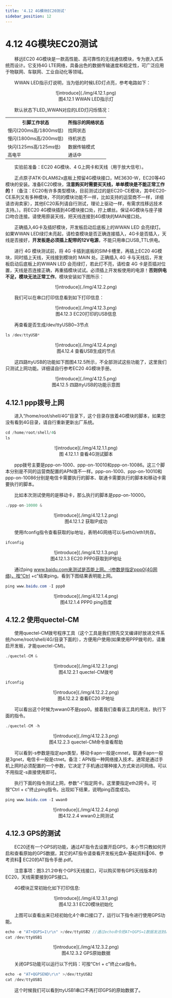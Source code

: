 ```yaml
---
title: '4.12 4G模块EC20测试'
sidebar_position: 12
---
```


# 4.12 4G模块EC20测试


&emsp;&emsp;移远EC20 4G模块是一款高性能、高可靠性的无线通信模块，专为嵌入式系统而设计。它支持4G LTE网络，具备出色的数据传输速度和稳定性，可广泛应用于物联网、车联网、工业自动化等领域。

&emsp;&emsp;WWAN LED指示灯说明，当为低的时候LED灯点亮，参考电路如下：


<center>
![introduce](./img/4.12.1.png)<br />
图4.12.1 WWAN LED指示灯
</center>

&emsp;&emsp;默认状态下LED_WWAN对应的LED灯闪烁情况：

<div class="dlam62x_center-table-div">
<table class="dlam62x_center-table">
  <tr>
    <th>引脚工作状态</th>
    <th>所指示的网络状态</th>
  </tr>
  <tr>
    <td>慢闪(200ms高/1800ms低)</td>
    <td>找网状态</td>
  </tr>
  <tr>
    <td>慢闪(1800ms高/200ms低)</td>
    <td>待机状态</td>
  </tr>
  <tr>
    <td>快闪(125ms高/125ms低)</td>
    <td>数据传输模式</td>
  </tr>
  <tr>
    <td>高电平</td>
    <td>通话中</td>
  </tr>
</table>
</div>

&emsp;&emsp;实验前准备：EC20 4G模块、4 G上网卡和天线（用于放大信号）。

&emsp;&emsp;正点原子ATK-DLAM62x底板上预留4G模块接口，ME3630-W，EC20等4G模块的安装。准备EC20模块，**注意购买时需要买天线，单单模块是不能正常工作的！**（备注：EC20有许多类型模块，目前测试过的是EC20-CE模块，其中EC20-CE系列又有多种模块，不同的模块功能不一样，比如支持的运营商不一样，详细请咨询卖家），其他EC20系列请自行测试，理论上驱动一样，有需求找移远技术支持。）。将EC20 4G模块插到4G模块接口处，拧上螺丝。保证4G模块与座子接口吻合连接。请使用原装天线，把天线连接到4G模块的MAIN接口处。

&emsp;&emsp;正确插入4G卡及插好模块，开发板启动后底板上的WWAN LED 会亮绿灯。如果WWAN LED绿灯未亮起，请检查模块是否正确连接插入，4G卡是否插入，天线是否接好，**开发板是必须插上配带的12V电源**，不能只用串口USB_TTL供电。

&emsp;&emsp;进行 4G 模块测试前，将 4G 卡插到底板的SIM卡槽里，再插上EC20 4G模块，同时插上天线，天线接到模块的 MAIN 处。正确插入 4G 卡与天线后，开发板启动后底板上的WWAN LED 会亮绿灯，若此灯不亮，请检查 4G 卡是否插对位置，天线是否连接正确，再重插模块试试。必须插上开发板使用的电源！**否则供电不足，模块无法正常工作**。模块安装如下图所示：

<center>
![introduce](./img/4.12.2.png)
</center>

&emsp;&emsp;我们可以在串口打印信息看到如下打印信息：

<center>
![introduce](./img/4.12.3.png)<br />
图4.12.3 EC20打印的USB信息
</center>

&emsp;&emsp;再查看是否生成/dev/ttyUSB0~3节点

```c#
ls /dev/ttyUSB*
```

<center>
![introduce](./img/4.12.4.png)<br />
图4.12.4 查看USB生成的节点
</center>

&emsp;&emsp;这四路ttyUSB的功能如下图图4.12.5所示，不全部测试这些功能了，这里我们只测试上网功能。详细请自行参考EC20 4G模块手册。

<center>
![introduce](./img/4.12.5.png)<br />
图4.12.5 四路ttyUSB的功能示意图
</center>

## 4.12.1 ppp拨号上网

&emsp;&emsp;进入“/home/root/shell/4G”目录下，这个目录存放着4G模块的脚本，如果您没有看到4G目录，请自行重新更新出厂系统。

```c#
cd /home/root/shell/4G
ls
```

<center>
![introduce](./img/4.12.1.1.png)<br />
图 4.12.1.1 查看4G测试脚本
</center>

&emsp;&emsp;ppp拨号主要是ppp-on-1000、ppp-on-10010和ppp-on-10086。这三个脚本分别是不同的运营商配置的APN值不一样。ppp-on-1000、ppp-on-10010和ppp-on-10086分别是电信卡需要执行的脚本、联通卡需要执行的脚本和移动卡需要执行的脚本。

&emsp;&emsp;比如本次测试使用的是移动卡，那么执行的脚本是ppp-on-10000。

```c#
./ppp-on-10000 &
```

<center>
![introduce](./img/4.12.1.2.png)<br />
图4.12.1.2 获取IP成功
</center>


&emsp;&emsp;使用ifconfig指令查看获取的ip地址，表明4G网络可以与eth0/eth1共存。

```c#
ifconfig
```

<center>
![introduce](./img/4.12.1.3.png)<br />
图4.12.1.3 EC20 PPP0获取到IP地址
</center>


&emsp;&emsp;通过ping www.baidu.com来测试是否能上网。-I参数是指定ppp0(4G网络)，按“Ctrl +c”结束ping。看到下图结果表明能上网。

```c#
ping www.baidu.com -I ppp0
```

<center>
![introduce](./img/4.12.1.4.png)<br />
图4.12.1.4 PPP0 ping百度
</center>


## 4.12.2 使用quectel-CM

&emsp;&emsp;使用quectel-CM拨号程序工具（这个工具是我们预先交叉编译好放进文件系统/home/root/shell/4G/目录下面的），方便用户使用(如果使用PPP拨号的，请重启开发板，才能quectel-CM)。

```c#
./quectel-CM &
```

<center>
![introduce](./img/4.12.2.1.png)<br />
图4.12.2.1 quectel-CM拨号
</center>

```c#
ifconfig
```

<center>
![introduce](./img/4.12.2.2.png)<br />
图4.12.2.2 查看EC20 IP地址
</center>


&emsp;&emsp;可以看出这个时候为wwan0不是ppp0。接着我们查看该工具的用法，执行下面的指令。

```c#
./quectel-CM -h
```

<center>
![introduce](./img/4.12.2.3.png)<br />
图4.12.2.3 quectel-CM命令查看帮助
</center>

&emsp;&emsp;可以看到-s参数是指定apn类型，移动卡apn一般是cmnet，联通卡apn一般是3gnet，电信卡一般是ctnet。备注：APN指一种网络接入技术，通常是通过手机上网时必须配置的一个参数，它决定了手机通过哪种接入方式来访问网络。可以不用指定-s直接使用即可。

&emsp;&emsp;执行下面的指令测试上网，参数“-I”指定网卡。这里要指定eth2网卡。可按“Ctrl + c”终止ping指令。出现如下结果，说明ping百度成功。

```c#
ping www.baidu.com -I wwan0
```

<center>
![introduce](./img/4.12.2.4.png)<br />
图4.12.2.4 wwan0上网测试
</center>


## 4.12.3 GPS的测试

&emsp;&emsp;EC20还有一个GPS的功能，通过AT指令去设置开启GPS，本小节只教如何开启和查看原始的GPS数据，其它的AT指令请查看开发板光盘A-基础资料06、参考资料 EC20的AT指令手册.pdf。

&emsp;&emsp;注意事项：图3.21.2中有个GPS天线接口，可以购买带有GPS天线版本的EC20，天线需要接到GPS接口。

&emsp;&emsp;4G模块正常初始化如下打印信息:

<center>
![introduce](./img/4.12.3.1.png)<br />
图4.12.3.1 EC20模块初始化
</center>

&emsp;&emsp;上图可以查看出来已经初始化4个串口接口了，运行以下指令进行使用GPS功能。

```c#
echo -e "AT+QGPS=1\r\n" >/dev/ttyUSB2 //通过echo命令把AT+QGPS=1数据发送到USB2
cat /dev/ttyUSB1
```

<center>
![introduce](./img/4.12.3.2.png)<br />
图4.12.3.2 GPS原始数据
</center>


&emsp;&emsp;关闭GPS功能可以运行以下代码：可按“Ctrl + c”终止cat指令。

```c#
echo -e "AT+QGPSEND\r\n" >/dev/ttyUSB2
cat /dev/ttyUSB1
```

&emsp;&emsp;这个时候我们可以看到ttyUSB1串口不再打印GPS的原始数据了。













